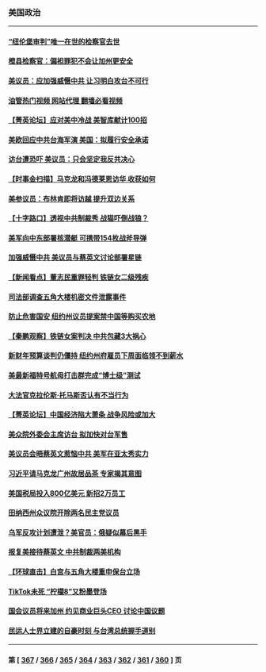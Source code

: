 ### 美国政治
---
#### [“纽伦堡审判”唯一在世的检察官去世](../../pages/ncid1078159/n13968707.md?04100045) 
#### [橙县检察官：偏袒罪犯不会让加州更安全](../../pages/ncid1078159/n13968572.md?04100045) 
#### [美议员：应加强威慑中共 让习明白攻台不可行](../../pages/ncid1078159/n13968445.md?04100045) 
#### [油管热门视频 网站代理 翻墙必看视频](http://138.2.39.72:81/youtube.html?epic-marker?04100045)
#### [【菁英论坛】应对美中冷战 美智库献计100招](../../pages/ncid1078159/n13968436.md?04100045) 
#### [美欧回应中共台海军演 美国：拟履行安全承诺](../../pages/ncid1078159/n13968404.md?04100045) 
#### [访台遭恐吓 美议员：只会坚定我反共决心](../../pages/ncid1078159/n13968418.md?04100045) 
#### [【时事金扫描】马克龙和冯德莱恩访华 收获如何](../../pages/ncid1078159/n13968233.md?04100045) 
#### [美参议员：布林肯即将访越 提升双边关系](../../pages/ncid1078159/n13968377.md?04100045) 
#### [【十字路口】透视中共制裁秀 战猫吓倒战狼？](../../pages/ncid1078159/n13968217.md?04100045) 
#### [美军向中东部署核潜艇 可携带154枚战斧导弹](../../pages/ncid1078159/n13968333.md?04100045) 
#### [加强威慑中共 美议员与蔡英文讨论部署星链](../../pages/ncid1078159/n13968300.md?04100045) 
#### [【新闻看点】董志民重罪轻判 铁链女二级残疾](../../pages/ncid1078159/n13967789.md?04100045) 
#### [司法部调查五角大楼机密文件泄露事件](../../pages/ncid1078159/n13967956.md?04100045) 
#### [防止危害国安 纽约州议员提案禁中国等购买农地](../../pages/ncid1078159/n13967913.md?04100045) 
#### [【秦鹏观察】铁链女案判决 中共包藏3大祸心](../../pages/ncid1078159/n13967791.md?04100045) 
#### [新财年预算谈判仍僵持 纽约州府雇员下周面临领不到薪水](../../pages/ncid1078159/n13967915.md?04100045) 
#### [美最新福特号航母打击群完成“博士级”测试](../../pages/ncid1078159/n13967716.md?04100045) 
#### [大法官克拉伦斯‧托马斯否认有不当行为](../../pages/ncid1078159/n13967779.md?04100045) 
#### [【菁英论坛】中国经济陷大萧条 战争风险或加大](../../pages/ncid1078159/n13967749.md?04100045) 
#### [美众院外委会主席访台 拟加快对台军售](../../pages/ncid1078159/n13967756.md?04100045) 
#### [美议员会晤蔡英文惹恼中共 美军在亚太秀实力](../../pages/ncid1078159/n13967725.md?04100045) 
#### [习近平请马克龙广州故居品茶 专家揭其意图](../../pages/ncid1078159/n13967692.md?04100045) 
#### [美国税局投入800亿美元 新招2万员工](../../pages/ncid1078159/n13967651.md?04100045) 
#### [田纳西州众议院开除两名民主党议员](../../pages/ncid1078159/n13967687.md?04100045) 
#### [乌军反攻计划遭泄？美官员：俄疑似幕后黑手](../../pages/ncid1078159/n13967537.md?04100045) 
#### [报复美接待蔡英文 中共制裁两美机构](../../pages/ncid1078159/n13967566.md?04100045) 
#### [【环球直击】白宫与五角大楼重申保台立场](../../pages/ncid1078159/n13966885.md?04100045) 
#### [TikTok未死 “柠檬8”又粉墨登场](../../pages/ncid1078159/n13967245.md?04100045) 
#### [国会议员将来加州 约见商业巨头CEO 讨论中国议题](../../pages/ncid1078159/n13967233.md?04100045) 
#### [民运人士界立建的自豪时刻 与台湾总统握手道别](../../pages/ncid1078159/n13967177.md?04100045) 

---
#### 第 [ [367](./367.md?04100045) / [366](./366.md?04100045) / [365](./365.md?04100045) / [364](./364.md?04100045) / [363](./363.md?04100045) / [362](./362.md?04100045) / [361](./361.md?04100045) / [360](./360.md?04100045) ] 页
